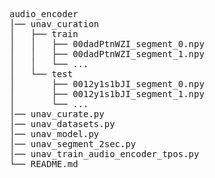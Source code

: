<pre>
audio_encoder
│── unav_curation
│   ├── train
│   │   ├── 00dadPtnWZI_segment_0.npy
│   │   ├── 00dadPtnWZI_segment_1.npy
│   │   └── ...
│   └── test
│       ├── 0012y1s1bJI_segment_0.npy
│       ├── 0012y1s1bJI_segment_1.npy
│       └── ...
│── unav_curate.py
│── unav_datasets.py
│── unav_model.py
│── unav_segment_2sec.py
│── unav_train_audio_encoder_tpos.py
└── README.md
</pre>